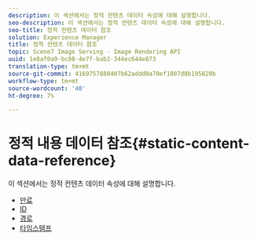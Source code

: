 ```yaml
---
description: 이 섹션에서는 정적 컨텐츠 데이터 속성에 대해 설명합니다.
seo-description: 이 섹션에서는 정적 컨텐츠 데이터 속성에 대해 설명합니다.
seo-title: 정적 컨텐츠 데이터 참조
solution: Experience Manager
title: 정적 컨텐츠 데이터 참조
topic: Scene7 Image Serving - Image Rendering API
uuid: 1e8af0a9-bc08-4e7f-bab2-344ec644e873
translation-type: tm+mt
source-git-commit: 4169757880407b62addd0a70ef1807d8b195820b
workflow-type: tm+mt
source-wordcount: '40'
ht-degree: 7%

---
```



# 정적 내용 데이터 참조{#static-content-data-reference}

이 섹션에서는 정적 컨텐츠 데이터 속성에 대해 설명합니다.

* [만료](r-expiration-static.md)
* [ID](r-id-static.md)
* [경로](r-path-static.md)
* [타임스탬프](r-timestamp-static.md)
